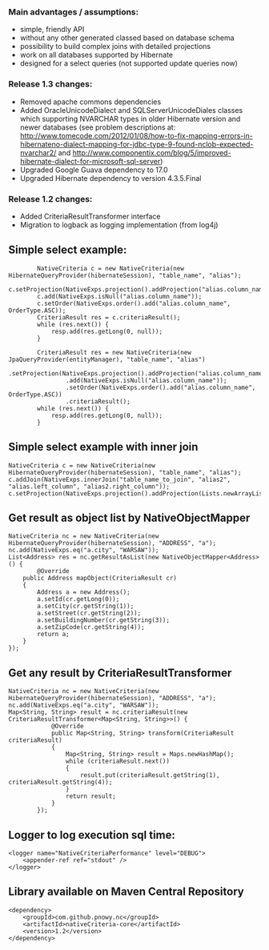 ### Main advantages / assumptions:
 * simple, friendly API
 * without any other generated classed based on database schema
 * possibility to build complex joins with detailed projections
 * work on all databases supported by Hibernate
 * designed for a select queries (not supported update queries now)

### Release 1.3 changes:
 * Removed apache commons dependencies
 * Added OracleUnicodeDialect and SQLServerUnicodeDiales classes which supporting NVARCHAR types in older Hibernate version and newer databases
 	(see problem descriptions at: http://www.tomecode.com/2012/01/08/how-to-fix-mapping-errors-in-hibernateno-dialect-mapping-for-jdbc-type-9-found-nclob-expected-nvarchar2/
 	 and http://www.componentix.com/blog/5/improved-hibernate-dialect-for-microsoft-sql-server)
 * Upgraded Google Guava dependency to 17.0
 * Upgraded Hibernate dependency to version 4.3.5.Final

### Release 1.2 changes:
 * Added CriteriaResultTransformer interface
 * Migration to logback as logging implementation (from log4j)

## Simple select example:

```
		NativeCriteria c = new NativeCriteria(new HibernateQueryProvider(hibernateSession), "table_name", "alias");
		c.setProjection(NativeExps.projection().addProjection("alias.column_name"));  
		c.add(NativeExps.isNull("alias.column_name"));
		c.setOrder(NativeExps.order().add("alias.column_name", OrderType.ASC));
		CriteriaResult res = c.criteriaResult();
		while (res.next()) {
			resp.add(res.getLong(0, null));
		}
		
		CriteriaResult res = new NativeCriteria(new JpaQueryProvider(entityManager), "table_name", "alias")
				.setProjection(NativeExps.projection().addProjection("alias.column_name"));  
				.add(NativeExps.isNull("alias.column_name"));
				.setOrder(NativeExps.order().add("alias.column_name", OrderType.ASC))
				.criteriaResult();
		while (res.next()) {
			resp.add(res.getLong(0, null));
		}
```
## Simple select example with inner join

```
NativeCriteria c = new NativeCriteria(new HibernateQueryProvider(hibernateSession), "table_name", "alias");
c.addJoin(NativeExps.innerJoin("table_name_to_join", "alias2", "alias.left_column", "alias2.right_column"));
c.setProjection(NativeExps.projection().addProjection(Lists.newArrayList("alias.table_column","alias2.table_column")));

```

## Get result as object list by NativeObjectMapper

```
NativeCriteria nc = new NativeCriteria(new HibernateQueryProvider(hibernateSession), "ADDRESS", "a");
nc.add(NativeExps.eq("a.city", "WARSAW"));
List<Address> res = nc.getResultAsList(new NativeObjectMapper<Address>() {
        @Override
	public Address mapObject(CriteriaResult cr)
	{
		Address a = new Address();
		a.setId(cr.getLong(0));
		a.setCity(cr.getString(1));
		a.setStreet(cr.getString(2));
		a.setBuildingNumber(cr.getString(3));
		a.setZipCode(cr.getString(4));
		return a;
	}
});

```

## Get any result by CriteriaResultTransformer

```
NativeCriteria nc = new NativeCriteria(new HibernateQueryProvider(hibernateSession), "ADDRESS", "a");
nc.add(NativeExps.eq("a.city", "WARSAW"));
Map<String, String> result = nc.criteriaResult(new CriteriaResultTransformer<Map<String, String>>() {
			@Override
			public Map<String, String> transform(CriteriaResult criteriaResult)
			{
				Map<String, String> result = Maps.newHashMap();
				while (criteriaResult.next())
				{
					result.put(criteriaResult.getString(1), criteriaResult.getString(4));
				}
				return result;
			}
		});

```

## Logger to log execution sql time:
```
<logger name="NativeCriteriaPerformance" level="DEBUG">
	<appender-ref ref="stdout" />
</logger>
```

## Library available on Maven Central Repository
```
<dependency>
	<groupId>com.github.pnowy.nc</groupId>
	<artifactId>nativeCriteria-core</artifactId>
	<version>1.2</version>
</dependency>
```